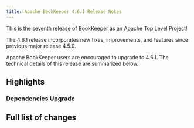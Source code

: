 ```yaml
---
title: Apache BookKeeper 4.6.1 Release Notes
---
```


This is the seventh release of BookKeeper as an Apache Top Level Project!

The 4.6.1 release incorporates new fixes, improvements, and features since previous major release 4.5.0.

Apache BookKeeper users are encouraged to upgrade to 4.6.1. The technical details of this release are summarized
below.

## Highlights


### Dependencies Upgrade


## Full list of changes

